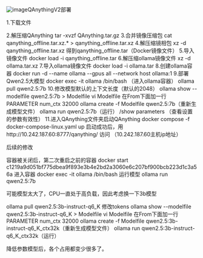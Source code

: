 ![image](https://github.com/user-attachments/assets/771bcc87-4cb9-4e4a-b16a-896419b88881)QAnythingV2部署

1.下载文件

2.解压缩QAnything
tar -xvzf QAnything.tar.gz
3.合并镜像压缩包
cat qanything_offline.tar.xz.* > qanything_offline.tar.xz
4.解压缩镜相包
xz -d qanything_offline.tar.xz
得到qanything_offline.tar（Docker镜像文件）
5.导入镜像文件
docker load -i qanything_offline.tar
6.解压缩ollama镜像文件
xz -d ollama.tar.xz
7.导入ollama镜像文件
docker load -i ollama.tar
8.创建ollama容器
docker run -d --name ollama --gpus all --network host ollama:1
9.部署Qwen2.5大模型
docker exec -it ollama /bin/bash  （进入ollama容器）
ollama pull qwen2.5:7b
10.修改模型默认的上下文长度（默认的2048）
ollama show --modelfile qwen2.5:7b > Modelfile
vi Modelfile
在From下面加一行
PARAMETER num_ctx 32000
ollama create -f Modelfile qwen2.5:7b（重新生成模型文件）
ollama run qwen2.5:7b（运行）
/show parameters （查看设置的参数有效性）
11.进入QAnything文件夹启动QAnything
docker compose -f docker-compose-linux.yaml up
启动成功后，用http://10.242.187.60:8777/qanything/ 访问 （10.242.187.60主机ip地址）


后续的修改


容器被关闭后，第二次重启之前的容器
docker start c1219a9d051bf775dbea9f893e3b4e2bd2a3060e6c207bf900bcb223d1c3a56a
进入容器
docker exec -it ollama /bin/bash
运行模型
ollama run qwen2.5:7b

可能模型太大了，CPU一直处于高负载，因此考虑换一下3b模型

ollama pull qwen2.5:3b-instruct-q6_K
修改tokens
ollama show --modelfile qwen2.5:3b-instruct-q6_K > Modelfile
vi Modelfile
在From下面加一行
PARAMETER num_ctx 32000
ollama create -f Modelfile qwen2.5:3b-instruct-q6_K_ctx32k（重新生成模型文件）
ollama run qwen2.5:3b-instruct-q6_K_ctx32k（运行）

降低参数模型后，各个占用都变少很多了。

